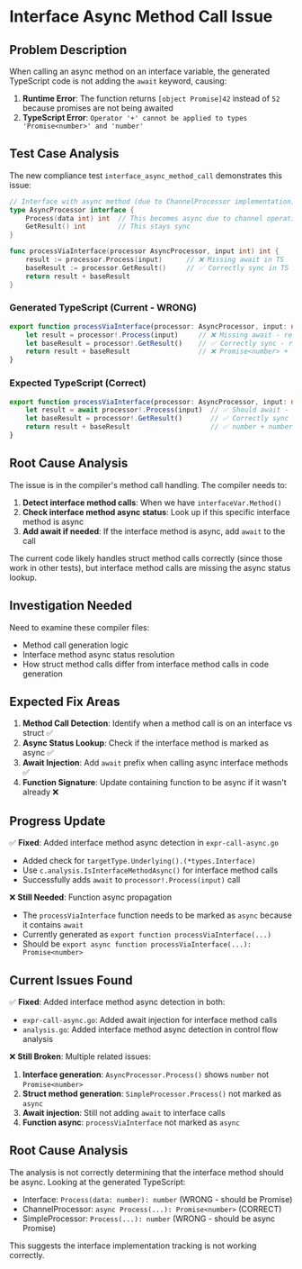 # Interface Async Method Call Issue

## Problem Description

When calling an async method on an interface variable, the generated TypeScript code is not adding the `await` keyword, causing:

1. **Runtime Error**: The function returns `[object Promise]42` instead of `52` because promises are not being awaited
2. **TypeScript Error**: `Operator '+' cannot be applied to types 'Promise<number>' and 'number'`

## Test Case Analysis

The new compliance test `interface_async_method_call` demonstrates this issue:

```go
// Interface with async method (due to ChannelProcessor implementation)
type AsyncProcessor interface {
	Process(data int) int  // This becomes async due to channel operations in implementation
	GetResult() int        // This stays sync
}

func processViaInterface(processor AsyncProcessor, input int) int {
	result := processor.Process(input)      // ❌ Missing await in TS
	baseResult := processor.GetResult()     // ✅ Correctly sync in TS  
	return result + baseResult
}
```

### Generated TypeScript (Current - WRONG)
```typescript
export function processViaInterface(processor: AsyncProcessor, input: number): number {
	let result = processor!.Process(input)     // ❌ Missing await - returns Promise<number>
	let baseResult = processor!.GetResult()    // ✅ Correctly sync - returns number
	return result + baseResult                 // ❌ Promise<number> + number = error
}
```

### Expected TypeScript (Correct)
```typescript
export function processViaInterface(processor: AsyncProcessor, input: number): number {
	let result = await processor!.Process(input)  // ✅ Should await - returns number
	let baseResult = processor!.GetResult()       // ✅ Correctly sync - returns number  
	return result + baseResult                    // ✅ number + number = number
}
```

## Root Cause Analysis

The issue is in the compiler's method call handling. The compiler needs to:

1. **Detect interface method calls**: When we have `interfaceVar.Method()`
2. **Check interface method async status**: Look up if this specific interface method is async
3. **Add await if needed**: If the interface method is async, add `await` to the call

The current code likely handles struct method calls correctly (since those work in other tests), but interface method calls are missing the async status lookup.

## Investigation Needed

Need to examine these compiler files:
- Method call generation logic
- Interface method async status resolution  
- How struct method calls differ from interface method calls in code generation

## Expected Fix Areas

1. **Method Call Detection**: Identify when a method call is on an interface vs struct ✅
2. **Async Status Lookup**: Check if the interface method is marked as async ✅  
3. **Await Injection**: Add `await` prefix when calling async interface methods ✅
4. **Function Signature**: Update containing function to be async if it wasn't already ❌

## Progress Update

✅ **Fixed**: Added interface method async detection in `expr-call-async.go`
- Added check for `targetType.Underlying().(*types.Interface)`
- Use `c.analysis.IsInterfaceMethodAsync()` for interface method calls
- Successfully adds `await` to `processor!.Process(input)` call

❌ **Still Needed**: Function async propagation
- The `processViaInterface` function needs to be marked as `async` because it contains `await`
- Currently generated as `export function processViaInterface(...)` 
- Should be `export async function processViaInterface(...): Promise<number>`

## Current Issues Found

✅ **Fixed**: Added interface method async detection in both:
- `expr-call-async.go`: Added await injection for interface method calls  
- `analysis.go`: Added interface method async detection in control flow analysis

❌ **Still Broken**: Multiple related issues:

1. **Interface generation**: `AsyncProcessor.Process()` shows `number` not `Promise<number>`
2. **Struct method generation**: `SimpleProcessor.Process()` not marked as `async` 
3. **Await injection**: Still not adding `await` to interface calls
4. **Function async**: `processViaInterface` not marked as `async`

## Root Cause Analysis

The analysis is not correctly determining that the interface method should be async. Looking at the generated TypeScript:

- Interface: `Process(data: number): number` (WRONG - should be Promise<number>)
- ChannelProcessor: `async Process(...): Promise<number>` (CORRECT)  
- SimpleProcessor: `Process(...): number` (WRONG - should be async Promise<number>)

This suggests the interface implementation tracking is not working correctly. 